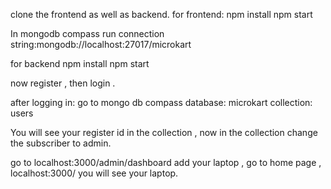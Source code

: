 
clone the frontend as well as backend.
for frontend:
npm install
npm start



In mongodb compass 
run connection string:mongodb://localhost:27017/microkart

for backend
npm install
npm start

now register , then login .

after logging in: go to mongo db compass 
database: microkart
collection: users

You will see your register id in the collection ,
now in the collection  change the subscriber to admin.

go to localhost:3000/admin/dashboard
add your laptop ,
go to home page , localhost:3000/
you will see your laptop.
